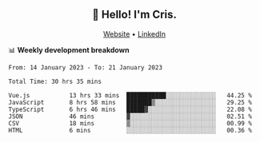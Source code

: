 
<h2 align="center">👋 Hello! I'm Cris.</h2>
<p align="center">
  <a href="https://www.criscunas.dev">Website</a> •
  <a href="https://www.linkedin.com/in/cristophercunas/">LinkedIn</a> 
</p>


📊 **Weekly development breakdown**
<!--START_SECTION:waka-->

```text
From: 14 January 2023 - To: 21 January 2023

Total Time: 30 hrs 35 mins

Vue.js           13 hrs 33 mins  ███████████░░░░░░░░░░░░░░   44.25 %
JavaScript       8 hrs 58 mins   ███████▒░░░░░░░░░░░░░░░░░   29.25 %
TypeScript       6 hrs 46 mins   █████▓░░░░░░░░░░░░░░░░░░░   22.08 %
JSON             46 mins         ▓░░░░░░░░░░░░░░░░░░░░░░░░   02.51 %
CSV              18 mins         ▒░░░░░░░░░░░░░░░░░░░░░░░░   00.99 %
HTML             6 mins          ░░░░░░░░░░░░░░░░░░░░░░░░░   00.36 %
```

<!--END_SECTION:waka-->
